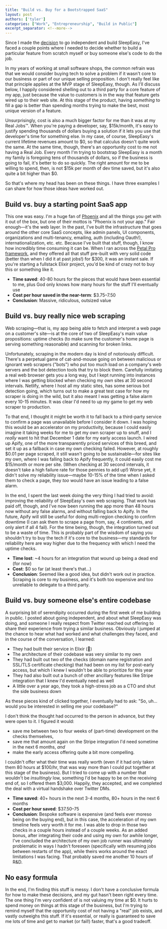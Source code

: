 ```yaml
---
title: "Build vs. Buy for a Bootstrapped SaaS"
layout: post
authors: ['tyler']
categories: ["Work", "Entrepreneurship", "Build in Public"]
excerpt_separator: <!--more-->
---
```


Since I made the [decision](/2023/10/30/going-indie-building-in-public/) to go independent and build SleepEasy, I've faced a couple points where I needed to decide whether to build a particular feature from scratch myself or buy someone else's code to do the job.

In my years of working at small software shops, the common refrain was that we would consider buying tech to solve a problem if it wasn't core to our business or part of our unique selling proposition. I don't really feel like that principle applies at the MVP stage of SleepEasy, though. As I'll discuss below, I happily considered shelling out to a third party for a core feature of my app, just because the value to customers is in the way that feature gets wired up to their web site. At this stage of the product, having *something* to fill a gap is better than spending months trying to make the best, most unique version of a feature.

Unsurprisingly, cost is also a much bigger factor for me than it was at my Real Jobs™. When you're paying a developer, say, $15k/month, it's easy to justify spending thousands of dollars buying a solution if it lets you use that developer's time for something else. In my case, of course, SleepEasy's current lifetime revenues amount to $0, so that calculus doesn't quite work the same. At the same time, though, there's an opportunity cost to me not having a Real Job. Every month I'm trying to bootstrap SleepEasy is a month my family is foregoing tens of thousands of dollars, so if the business is going to fail, it's better to do so quickly. The right amount for me to be willing to spend, then, is not $15k per month of dev time saved, but it's also quite a bit higher than $0.

So that's where my head has been on these things. I have three examples I can share for how those ideas have worked out.

<!--more-->

## Build vs. buy a starting point SaaS app

This one was easy. I'm a huge fan of [Phoenix](https://www.phoenixframework.org) and all the things you get with it out of the box, but one of their mottos is "Phoenix is not your app." Fair enough—it's the web layer. In the past, I've built the infrastructure that goes around the other core SaaS concepts, like admin panels, UI components, organizations and multi-tenancy, emailing, auth (including Oauth!), internationalization, etc. etc. Because I've built that stuff, though, I know how incredibly time consuming it can be. When I ran across the [Petal Pro framework](https://petal.build), and they offered all that stuff pre-built with very solid code (better than when I did it at past jobs!) for $300, it was an instant sale. If you're starting a fullstack Elixir project, you'd be kind of crazy not to buy this or something like it.

- **Time saved**: 40-80 hours for the pieces that would have been essential to me, plus God only knows how many hours for the stuff I'll eventually use
- **Cost per hour saved in the near-term**: $3.75&ndash;7.50
- **Conclusion**: Massive, ridiculous, outsized value

## Build vs. buy really nice web scraping

Web scraping—that is, my app being able to fetch and interpret a web page on a customer's site—is at the core of two of SleepEasy's main value propositions: uptime checks (to make sure the customer's home page is serving something reasonable) and scanning for broken links. 

Unfortunately, scraping in the modern day is kind of notoriously difficult. There's a perpetual game of cat-and-mouse going on between malicious or ignorant web scrapers ("bots") who put too much load on a company's web servers and the bot detection tools that try to block them. Carefully imitating a real web browser gets you a long way, but I kept running into instances where I was getting blocked when checking my _own_ sites at 30 second intervals. Netlify, where I host all my static sites, has some serious bot detection going, which turns out to make a great test case for how my scraper is doing in the wild, but it also meant I was getting a false alarm every 10-15 minutes. It was clear I'd need to up my game to get my web scraper to production.

To that end, I thought it might be worth it to fall back to a third-party service to confirm a page was unavailable before I consider it down. I was hoping this would be an accelerator on my productivity, because I could easily imagine it taking weeks for me to get my own scraper up to snuff, and I _really_ want to hit that December 1 date for my early access launch. I wired up Apify, one of the more transparently priced services of this breed, and set it up as a fallback in case my own checking failed. However, at roughly $0.01 per page scraped, it still wasn't going to be sustainable—for sites like my own, where I was falling back to Apify frequently, it could easily cost me $15/month or more per site. (When checking at 30 second intervals, it doesn't take a high failure rate for those pennies to add up!) Worse yet, it didn't solve my reliability issue—maybe 10-15% of the time when I asked them to check a page, they *too* would have an issue leading to a false alarm.

In the end, I spent the last week doing the very thing I had tried to avoid: improving the reliability of SleepEasy's own web scraping. That work has paid off, though, and I've now been running the app more than 48 hours now without any false alarms, and without falling back to Apify. In the future, Apify will still be useful for doing multi-region checking to confirm downtime (I can ask them to scrape a page from, say, 4 continents, and only alert if all 4 fail). For the time being, though, the integration turned out to be a waste of time. This is probably part of the wisdom of saying you shouldn't try to buy the tech if it's core to the business—my standards for reliability here are way higher due to the frequency with which I need the uptime checks.

- **Time lost**: ~4 hours for an integration that wound up being a dead end (for now)
- **Cost**: $0 so far (at least there's that...)
- **Conclusion**: Seemed like a good idea, but didn't work out in practice. Scraping is core to my business, and it's both too expensive and too unreliable to delegate to a third party.

## Build vs. buy someone else's entire codebase

A surprising bit of serendipity occurred during the first week of me building in public. I posted about going independent, and about what SleepEasy was doing, and someone I really respect from Twitter reached out offering to share their experience from trying a similar business. Obviously I jumped at the chance to hear what had worked and what challenges they faced, and in the course of the conversation, I learned:

- They had built their service in Elixir (💜)
- The architecture of their codebase was very similar to my own
- They had built out two of the checks (domain name registration and SSL/TLS certificate checking) that had been on my list for post-early access, but which I knew I wouldn't be able to prioritize for this year
- They had also built out a bunch of other ancillary features like Stripe integration that I knew I'd eventually need as well
- A little over a year ago, they took a high-stress job as a CTO and shut the side business down

As these pieces kind of clicked together, I eventually had to ask: "So, uh... would you be interested in selling me your codebase?"

I don't think the thought had occurred to the person in advance, but they were open to it. I figured it would:

- save me between two to four weeks of (part-time) development on the checks themselves,
- save me that amount again on the Stripe integration I'd need sometime in the next 6 months, _and_ 
- make the early access offering quite a bit more compelling.

I couldn't offer what their time was really worth (even if it had only taken them 80 hours at $100/hr, that was way more than I could put together at this stage of the business). But I tried to come up with a number that wouldn't be _insultingly_ low, something I'd be happy to be on the receiving end of, so I offered them $3,000. Happily, they accepted, and we completed the deal with a virtual handshake over Twitter DMs.

- **Time saved**: 40+ hours in the next 3-4 months, 80+ hours in the next 6 months
- **Cost per hour saved**: $37.50&ndash;75
- **Conclusion**: Bespoke software is expensive (and feels ever moreso being on the buying end), but in this case, the acceleration of my own timeline feels very worth it for me. I was able to drop in those two checks in a couple hours instead of a couple weeks. As an added bonus, after integrating their code and using my own for awhile longer, I've concluded the architecture of my own job runner was ultimately problematic in ways I hadn't foreseen (specifically with resuming jobs between restarts of the app), while theirs works around the exact limitations I was facing. That probably saved me another 10 hours of R&D.

## No easy formula

In the end, I'm finding this stuff is messy. I don't have a conclusive formula for how to make these decisions, and my gut hasn't been right every time. The one thing I'm very confident of is not valuing my time at $0. It hurts to spend money on things at this stage of the business, but I'm trying to remind myself that the opportunity cost of not having a "real" job exists, and vastly outweighs this stuff. If it's essential, or really is guaranteed to save me lots of time and get to market (or fail!) faster, that's a good tradeoff.


